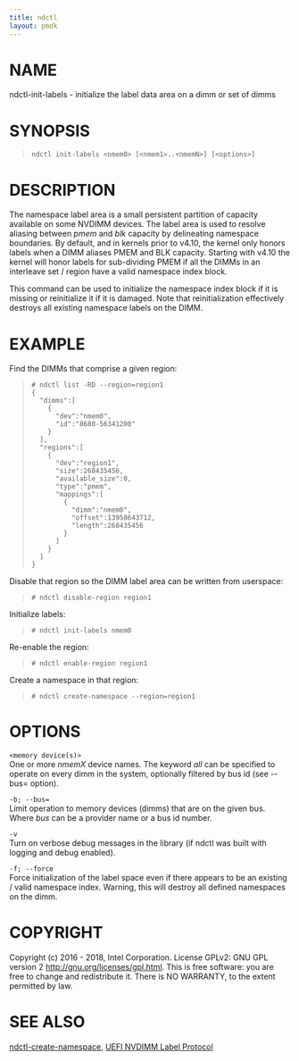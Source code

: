 ```yaml
---
title: ndctl
layout: pmdk
---
```


NAME
====

ndctl-init-labels - initialize the label data area on a dimm or set of dimms

SYNOPSIS
========

>     ndctl init-labels <nmem0> [<nmem1>..<nmemN>] [<options>]

DESCRIPTION
===========

The namespace label area is a small persistent partition of capacity available on some NVDIMM devices. The label area is used to resolve aliasing between *pmem* and *blk* capacity by delineating namespace boundaries. By default, and in kernels prior to v4.10, the kernel only honors labels when a DIMM aliases PMEM and BLK capacity. Starting with v4.10 the kernel will honor labels for sub-dividing PMEM if all the DIMMs in an interleave set / region have a valid namespace index block.

This command can be used to initialize the namespace index block if it is missing or reinitialize it if it is damaged. Note that reinitialization effectively destroys all existing namespace labels on the DIMM.

EXAMPLE
=======

Find the DIMMs that comprise a given region:

>     # ndctl list -RD --region=region1
>     {
>       "dimms":[
>         {
>           "dev":"nmem0",
>           "id":"8680-56341200"
>         }
>       ],
>       "regions":[
>         {
>           "dev":"region1",
>           "size":268435456,
>           "available_size":0,
>           "type":"pmem",
>           "mappings":[
>             {
>               "dimm":"nmem0",
>               "offset":13958643712,
>               "length":268435456
>             }
>           ]
>         }
>       ]
>     }

Disable that region so the DIMM label area can be written from userspace:

>     # ndctl disable-region region1

Initialize labels:

>     # ndctl init-labels nmem0

Re-enable the region:

>     # ndctl enable-region region1

Create a namespace in that region:

>     # ndctl create-namespace --region=region1

OPTIONS
=======

`<memory device(s)>`  
One or more *nmemX* device names. The keyword *all* can be specified to operate on every dimm in the system, optionally filtered by bus id (see --bus= option).

`-b; --bus=`  
Limit operation to memory devices (dimms) that are on the given bus. Where *bus* can be a provider name or a bus id number.

`-v`  
Turn on verbose debug messages in the library (if ndctl was built with logging and debug enabled).

`-f; --force`  
Force initialization of the label space even if there appears to be an existing / valid namespace index. Warning, this will destroy all defined namespaces on the dimm.

COPYRIGHT
=========

Copyright (c) 2016 - 2018, Intel Corporation. License GPLv2: GNU GPL version 2 <http://gnu.org/licenses/gpl.html>. This is free software: you are free to change and redistribute it. There is NO WARRANTY, to the extent permitted by law.

SEE ALSO
========

[ndctl-create-namespace](ndctl-create-namespace.md), [UEFI NVDIMM Label Protocol](http://www.uefi.org/sites/default/files/resources/UEFI_Spec_2_7.pdf)
